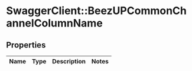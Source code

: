 # SwaggerClient::BeezUPCommonChannelColumnName

## Properties
Name | Type | Description | Notes
------------ | ------------- | ------------- | -------------


